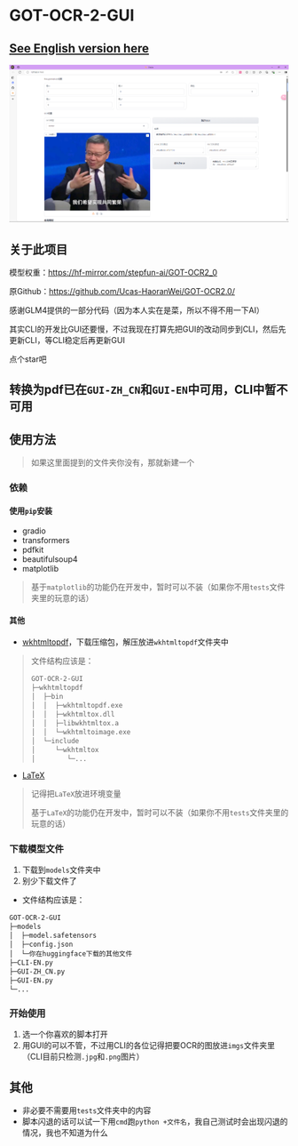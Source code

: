 # GOT-OCR-2-GUI
## [See English version here](README-en.md)

![img.png](img.png)
## 关于此项目

模型权重：https://hf-mirror.com/stepfun-ai/GOT-OCR2_0 

原Github：https://github.com/Ucas-HaoranWei/GOT-OCR2.0/

感谢GLM4提供的一部分代码（因为本人实在是菜，所以不得不用一下AI）

其实CLI的开发比GUI还要慢，不过我现在打算先把GUI的改动同步到CLI，然后先更新CLI，等CLI稳定后再更新GUI

点个star吧

## 转换为pdf已在`GUI-ZH_CN`和`GUI-EN`中可用，CLI中暂不可用

## 使用方法
> 如果这里面提到的文件夹你没有，那就新建一个
### 依赖
#### 使用`pip`安装
- gradio
- transformers
- pdfkit
- beautifulsoup4
- matplotlib
> 基于`matplotlib`的功能仍在开发中，暂时可以不装（如果你不用`tests`文件夹里的玩意的话）
#### 其他
- [wkhtmltopdf](https://wkhtmltopdf.org/downloads.html)，下载压缩包，解压放进`wkhtmltopdf`文件夹中
> 文件结构应该是：
> ```
> GOT-OCR-2-GUI
> ├─wkhtmltopdf
> │  ├─bin
> │  │  ├─wkhtmltopdf.exe
> │  │  ├─wkhtmltox.dll
> │  │  ├─libwkhtmltox.a
> │  │  └─wkhtmltoimage.exe
> │  └─include
> │     └─wkhtmltox
> │        └─...
> ```
- [LaTeX](https://www.latex-project.org/get/#tex-distributions)
> 记得把`LaTeX`放进环境变量
> 
> 基于`LaTeX`的功能仍在开发中，暂时可以不装（如果你不用`tests`文件夹里的玩意的话）

### 下载模型文件
1. 下载到`models`文件夹中
2. 别少下载文件了
- 文件结构应该是：
```
GOT-OCR-2-GUI
├─models
│  ├─model.safetensors
│  ├─config.json
│  └─你在huggingface下载的其他文件
├─CLI-EN.py
├─GUI-ZH_CN.py
├─GUI-EN.py
└─...
```
### 开始使用
1. 选一个你喜欢的脚本打开
2. 用GUI的可以不管，不过用CLI的各位记得把要OCR的图放进`imgs`文件夹里（CLI目前只检测`.jpg`和`.png`图片）

## 其他
- 非必要不需要用`tests`文件夹中的内容
- 脚本闪退的话可以试一下用`cmd`跑`python +文件名`，我自己测试时会出现闪退的情况，我也不知道为什么

